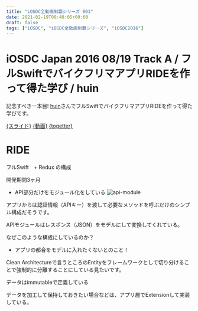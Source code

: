 ```yaml
---
title: "iOSDC全動画制覇シリーズ 001"
date: 2021-02-19T00:40:05+09:00
draft: false
tags: ["iOSDC", "iOSDC全動画制覇シリーズ", "iOSDC2016"]
---
```


# iOSDC Japan 2016 08/19 Track A / フルSwiftでバイクフリマアプリRIDEを作って得た学び / huin

記念すべき一本目!
[huin](https://twitter.com/huin)さんでフルSwiftでバイクフリマアプリRIDEを作って得た学びです。

[{スライド}](https://speakerdeck.com/huin/ios-dc-2016-huruswiftdebaikuhurimaapuriridewozuo-tutede-taxue-bi) [{動画}](https://www.youtube.com/watch?v=iqUkxHcKhI4&t=842s) [{togetter}](https://togetter.com/li/1013958)

# RIDE
フルSwift　+ Redux の構成

開発期間3ヶ月

- API部分だけをモジュール化をしている
![api-module](https://lh3.googleusercontent.com/pw/ACtC-3dqEs1BEjd3lyQ1N2nxdYcX_sr0fUUYeur6tgNb6Be7KpQfpG_Gaiah35MApJii4UTkyO-KhHYZwNnKpL9wlhBTxoqDVp4-mCt_GkxOA-bOMl0R0gYu1SvMlS3F1UJ-P515fN4xqyojqkkPHylt9u6Sxg=w1374-h882-no?authuser=0)

アプリからは認証情報（APIキー）を渡して必要なメソッドを呼ぶだけのシンプル構成だそうです。

APIモジュールはレスポンス（JSON）をモデルにして変換してくれている。

なぜこのような構成にしているのか？
- アプリの都合をモデルに入れたくないとのこと！

Clean Architectureで言うところのEntityをフレームワークとして切り分けることで強制的に分離することにしている見たいです。

データはimmutableで定義している

データを加工して保持しておきたい場合などは、アプリ層でExtensionして実装している。